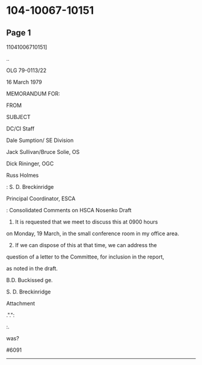 # 104-10067-10151

## Page 1

11041006710151]

..

OLG 79-0113/22

16 March 1979

MEMORANDUM FOR:

FROM

SUBJECT

DC/CI Staff

Dale Sumption/ SE Division

Jack Sullivan/Bruce Solie, OS

Dick Rininger, OGC

Russ Holmes

: S. D. Breckinridge

Principal Coordinator, ESCA

: Consolidated Comments on HSCA Nosenko Draft

1. It is requested that we meet to discuss this at 0900 hours

on Monday, 19 March, in the small conference room in my office area.

2. If we can dispose of this at that time, we can address the

question of a letter to the Committee, for inclusion in the report,

as noted in the draft.

B.D. Buckissed ge.

S. D. Breckinridge

Attachment

.".":

:.

was?

#6091

---

